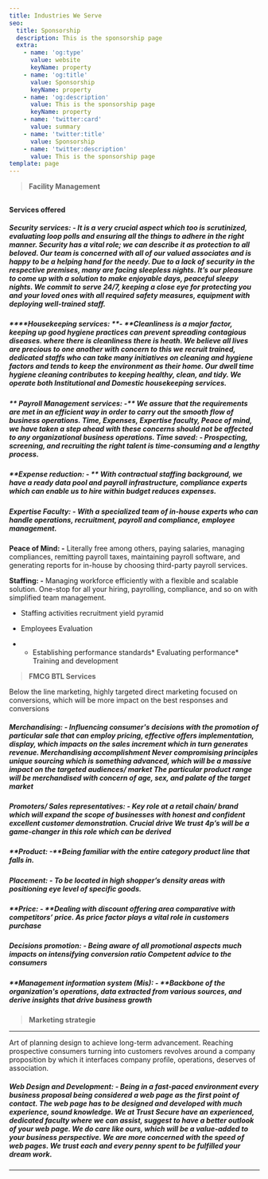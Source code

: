 ```yaml
---
title: Industries We Serve
seo:
  title: Sponsorship
  description: This is the sponsorship page
  extra:
    - name: 'og:type'
      value: website
      keyName: property
    - name: 'og:title'
      value: Sponsorship
      keyName: property
    - name: 'og:description'
      value: This is the sponsorship page
      keyName: property
    - name: 'twitter:card'
      value: summary
    - name: 'twitter:title'
      value: Sponsorship
    - name: 'twitter:description'
      value: This is the sponsorship page
template: page
---
```

> **Facility Management**

##

#### **Services offered**

##### &#xD;**Security services: -** It is a very crucial aspect which too is scrutinized, evaluating loop polls and ensuring all the things to adhere in the right manner. Security has a vital role; we can describe it as protection to all beloved. Our team is concerned with all of our valued associates and is happy to be a helping hand for the needy. Due to a lack of security in the respective premises, many are facing sleepless nights.&#xD;&#xA;It’s our pleasure to come up with a solution to make enjoyable days, peaceful sleepy nights. We commit to serve 24/7, keeping a close eye for protecting you and your loved ones with all required safety measures, equipment with deploying well-trained staff.

##### **\*\*Housekeeping services: \*\*- **Cleanliness is a major factor, keeping up good hygiene practices can prevent spreading contagious diseases.  where there is cleanliness there is heath. We believe all lives are precious to one another with concern to this we recruit trained, dedicated staffs who can take many initiatives on cleaning and hygiene factors and tends to keep the environment as their home. Our dwell time hygiene cleaning contributes to keeping healthy, clean, and tidy.&#xD;&#xA;We operate both Institutional and Domestic housekeeping services.

##### ** Payroll Management services: -** We assure that the requirements are met in an efficient way in order to carry out the smooth flow of business operations. Time, Expenses, Expertise faculty, Peace of mind, we have taken a step ahead with these concerns should not be affected to any organizational business operations. Time saved: - Prospecting, screening, and recruiting the right talent is time-consuming and a lengthy process.

##### &#xD;&#xA;**\*\*Expense reduction: - \*\*** With contractual staffing background, we have a ready data pool and payroll infrastructure, compliance experts which can enable us to hire within budget reduces expenses.

##### &#xD;&#xA;**Expertise Faculty: -** With a specialized team of in-house experts who can handle operations, recruitment, payroll and compliance, employee management.

**Peace of Mind: -** Literally free among others, paying salaries, managing compliances, remitting payroll taxes, maintaining payroll software, and generating reports for in-house by choosing third-party payroll services.

**Staffing: -** Managing workforce efficiently with a flexible and scalable solution. One-stop for all your hiring, payrolling, compliance, and so on with simplified team management.

*   Staffing activities recruitment yield pyramid

*   Employees Evaluation

*   *   Establishing performance standards\*   Evaluating performance\*   Training and development

> **FMCG BTL Services**

Below the line marketing, highly targeted direct marketing focused on conversions, which will be more impact on the best responses and conversions

##### **Merchandising: -** Influencing consumer's decisions with the promotion of particular sale that can employ pricing, effective offers implementation, display, which impacts on the sales increment which in turn generates revenue.&#xD;&#xA;Merchandising accomplishment&#xD;&#xA;Never compromising principles unique sourcing which is something advanced, which will be a massive impact on the targeted audiences/ market&#xD;&#xA;The particular product range will be merchandised with concern of age, sex, and palate of the target market

##### **Promoters/ Sales representatives: -** Key role at a retail chain/ brand which will expand the scope of businesses with honest and confident excellent customer demonstration.&#xD;&#xA;Crucial drive&#xD;&#xA;We trust 4p’s will be a game-changer in this role which can be derived

##### \*\*Product: -\*\*Being familiar with the entire category product line that falls in.

##### &#xD;&#xA;**Placement: -** To be located in high shopper’s density areas with positioning eye level of specific goods.

##### &#xD;&#xA;\*\*Price: - \*\*Dealing with discount offering area comparative with competitors’ price. As price factor plays a vital role in customers purchase

##### **Decisions promotion: -** Being aware of all promotional aspects much impacts on intensifying conversion ratio Competent advice to the consumers

##### \*\*Management information system (Mis): - \*\*Backbone of the organization's operations, data extracted from various sources, and derive insights that drive business growth

> **Marketing strategie**

***

Art of planning design to achieve long-term advancement. Reaching prospective consumers turning into customers revolves around a company proposition by which it interfaces company profile, operations, deserves of association.

##### **Web Design and Development: -** Being in a fast-paced environment every business proposal being considered a web page as the first point of contact. The web page has to be designed and developed with much experience, sound knowledge. We at Trust Secure have an experienced, dedicated faculty where we can assist, suggest to have a better outlook of your web page. We do care like ours, which will be a value-added to your business perspective. We are more concerned with the speed of web pages. We trust each and every penny spent to be fulfilled your dream work.

***

